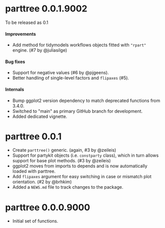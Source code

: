 # parttree 0.0.1.9002

To be released as 0.1

#### Improvements

* Add method for tidymodels workflows objects fitted with `"rpart"` engine. (#7 by @juliasilge)

#### Bug fixes

* Support for negative values (#6 by @pjgeens).
* Better handling of single-level factors and `flipaxes` (#5).

#### Internals

- Bump ggplot2 version dependency to match deprecated functions from 3.4.0.
- Switched to "main" as primary GitHub branch for development.
- Added dedicated vignette.

# parttree 0.0.1

* Create `parttree()` generic. (again, #3 by @zeileis)
* Support for partykit objects (i.e. `constparty` class), which in turn allows support for base plot methods. (#3 by @zeileis)
* ggplot2 moves from imports to depends and is now automatically loaded with parttree.
* Add `flipaxes` argument for easy switching in case or mismatch plot orientation. (#2 by @brhkim)
* Added a `NEWS.md` file to track changes to the package.

# parttree 0.0.0.9000

* Initial set of functions.
